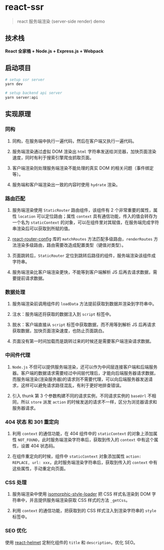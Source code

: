 # react-ssr

> react 服务端渲染 (server-side render) demo

## 技术栈

**React 全家桶 + Node.js + Express.js + Webpack**

## 启动项目

```bash
# setup ssr server
yarn dev

# setup backend api server
yarn server:api
```

## 实现原理

### 同构

1. 同构，在服务端中执行一遍代码，然后在客户端又执行一遍代码。

2. 服务端渲染通过虚拟 DOM 渲染出 `html` 字符串发送给浏览器，加快页面渲染速度，同时有利于搜索引擎爬虫抓取页面。

3. 客户端渲染则处理服务端渲染不能处理的真实 DOM 的相关问题（事件绑定等）。

4. 服务端和客户端渲染出一致的内容时使用 `hydrate` 渲染。

### 路由匹配

1. 服务端渲染使用 `StaticRouter` 路由组件，该组件有 2 个非常重要的属性，属性 `location` 可以定位路由；属性 `context` 具有通信功能，传入的值会转存为一个名为 `staticContext` 的对象，可以在组件里对其赋值，在服务端完成字符串渲染后可以获取到所赋的值。

2. [react-router-config](https://github.com/ReactTraining/react-router) 库的 `matchRoutes` 方法匹配多级路由，`renderRoutes` 方法渲染多级路由，路由需要改造成配置类型（键值对类型）。

3. 页面跳转后，`StaticRouter` 定位到跳转后路径的组件，服务端渲染该组件成字符串。

4. 服务端渲染比客户端渲染更快，不能等到客户端解析 JS 后再去请求数据，需要提前请求数据。

### 数据处理

1. 服务端渲染前调用组件的 `loadData` 方法提前获取到数据并渲染到字符串中。

2. 注水：服务端还将获取的数据注入到 `script` 标签中。

3. 脱水：客户端直接从 `script` 标签中获取数据，而不用等到解析 JS 后再请求获取数据，加快页面渲染速度，也防止页面跳白。

4. 页面没有第一时间加载而是跳转过来的时候还是需要客户端渲染请求数据。

### 中间件代理

1. `Node.js` 不但可以提供服务端渲染，还可以作为中间层连接客户端和后端服务器。客户端的数据请求需要经过中间层代理后，才能向后端服务器请求数据，而服务端渲染(渲染服务器)的请求则不需要代理，可以向后端服务器发送请求，这样可以避免请求路径混乱，有利于更好地排查错误。

2. 引入 thunk 第 3 个参数构建不同的请求实例，不同请求实例的 `baseUrl` 不相同，所以 `store` 派发 `action` 的时候发送的请求不一样，区分为浏览器请求和服务器请求。

### 404 状态 和 301 重定向

1. 利用 `context` 的通信功能，在 404 组件中的 `staticContext` 的对象上添加属性 `NOT_FOUND`，此时服务端渲染字符串后，获取到传入的 `context` 中有这个属性，设置 404 状态码。

2. 在组件重定向的时候，组件中 `staticContext` 对象添加属性 `action: REPLACE, url: xxx`，此时服务端渲染字符串后，获取到传入的 `context` 中有这些属性，手动重定向页面。

### CSS 处理

1. 服务端渲染中使用 [isomorphic-style-loader](https://github.com/kriasoft/isomorphic-style-loader) 把 CSS 样式名渲染到 DOM 字符串中，并且提供服务端渲染获取 CSS 样式的方法 `_getCss`。

2. 利用 `context` 的通信功能，把获取到的 CSS 样式注入到渲染字符串的 `style` 标签中。

### SEO 优化

使用 [react-helmet](https://github.com/nfl/react-helmet) 定制化组件的 `title` 和 `description`，优化 SEO。
